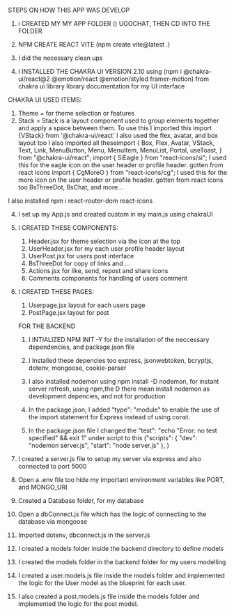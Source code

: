 STEPS ON HOW THIS APP WAS DEVELOP

1. i CREATED MY MY APP FOLDER ()
   UGOCHAT, THEN CD INTO THE FOLDER

2. NPM CREATE REACT VITE (npm create vite@latest .)

3. I did the necessary clean ups

4. I INSTALLED THE CHAKRA UI VERSION 2.10 using (npm i @chakra-ui/react@2 @emotion/react @emotion/styled framer-motion) from chakra ui library library documentation for my UI interface

CHAKRA UI USED ITEMS:

1. Theme = for theme selection or features
2. Stack = Stack is a layout component used to group elements together and apply a space between them. To use this I imported this import {VStack} from '@chakra-ui/react' I also used the flex, avatar, and box layout too
   I also imported all theseimport {
   Box,
   Flex,
   Avatar,
   VStack,
   Text,
   Link,
   MenuButton,
   Menu,
   MenuItem,
   MenuList,
   Portal,
   useToast,
   } from "@chakra-ui/react";
   import { SiEagle } from "react-icons/si"; I used this for the eagle icon on the user header or profile header. gotten from react icons
   import { CgMoreO } from "react-icons/cg"; I used this for the more icon on the user header or profile header. gotten from react icons too
   BsThreeDot, BsChat, and more...

I also installed npm i react-router-dom react-icons

4. I set up my App.js and created custom in my main.js using chakraUI

5. I CREATED THESE COMPONENTS:

   1. Header.jsx for theme selection via the icon at the top
   2. UserHeader.jsx for my each user profile header layout
   3. UserPost.jsx for users post interface
   4. BsThreeDot for copy of links and ...
   5. Actions.jsx for like, send, repost and share icons
   6. Comments components for handling of users comment

6. I CREATED THESE PAGES:

   1. Userpage.jsx layout for each users page
   2. PostPage.jsx layout for post

   FOR THE BACKEND

   1. I INTIALIZED NPM INIT -Y for the installation of the neccessary dependencies, and package.json file

   2. I Installed these depencies too express, jsonwebtoken, bcryptjs, dotenv, mongoose, cookie-parser

   3. I also installed nodemon using npm install -D nodemon, for instant server refresh, using npm,the D there mean install nodemon as development depencies, and not for production

   4. In the package.json, I added "type": "module" to enable the use of the import statement for Express instead of using const.

   5. In the package.json file I changed the "test": "echo \"Error: no test specified\" && exit 1" under script to this ("scripts": {
      "dev": "nodemon server.js",
      "start": "node server.js"
      }, )

7. I created a server.js file to setup my server via express and also connected to port 5000

8. Open a .env file too hide my important environment variables like PORT, and MONGO_URI

9. Created a Database folder, for my database

10. Open a dbConnect.js file which has the logic of connecting to the database via mongoose

11. Imported dotenv, dbconnect.js in the server.js

12. I created a models folder inside the backend directory to define models

13. I created the models folder in the backend folder for my users modelling

14. I created a user.models.js file inside the models folder and implemented the logic for the User model as the blueprint for each user.

15. I also created a post.models.js file inside the models folder and implemented the logic for the post model.
